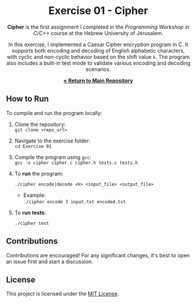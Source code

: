 <div align="center">

# Exercise 01 - Cipher



**Cipher** is the first assignment I completed in the *Programming Workshop in C/C++* course at the Hebrew University of Jerusalem.

In this exercise, I implemented a Caesar Cipher encryption program in C. It supports both encoding and decoding of English alphabetic characters, with cyclic and non-cyclic behavior based on the shift value `k`. The program also includes a built-in test mode to validate various encoding and decoding scenarios.

[**« Return to Main Repository**](https://github.com/ShayMorad/C-CPP-Workshop)
</div>


## How to Run

To compile and run the program locally:

1. Clone the repository:  
   `git clone <repo_url>`

2. Navigate to the exercise folder:  
   `cd Exercise 01`

3. Compile the program using `gcc`:  
   `gcc -o cipher cipher.c cipher.h tests.c tests.h`

4. To **run** the program:  
   ```
   ./cipher encode|decode <k> <input_file> <output_file>
   ```
   - Example:  
     `./cipher encode 3 input.txt encoded.txt`

5. To **run tests**:  
   ```
   ./cipher test
   ```


## Contributions

Contributions are encouraged! For any significant changes, it's best to open an issue first and start a discussion.


## License

This project is licensed under the [MIT License](https://choosealicense.com/licenses/mit/).

